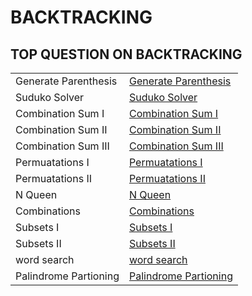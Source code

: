 # BACKTRACKING 


<h2>TOP QUESTION ON BACKTRACKING</h2>


<table>
  <tr>
    <td > Generate Parenthesis</td>
    <td> <a href="https://github.com/reeteshk/BackTracking/blob/main/Generate%20Parenthesis.java"> Generate Parenthesis</a></td>
  </tr>
  <tr>
    <td > Suduko Solver</td>
    <td> <a href="https://github.com/reeteshk/BackTracking/blob/main/Suduko%20Solver.java"> Suduko Solver </a></td>
  </tr>
   <tr>
   <td > Combination Sum I </td>
    <td> <a href="https://github.com/reeteshk/BackTracking/blob/main/Combination%20Sum.java"> Combination Sum I </a></td>
  </tr>
   <tr>
   <td > Combination Sum II </td>
    <td> <a href="https://github.com/reeteshk/BackTracking/blob/main/Combination%20Sum.java"> Combination Sum II </a></td>
  </tr>
   <tr>
   <td > Combination Sum III </td>
    <td> <a href="https://github.com/reeteshk/BackTracking/blob/main/Combination%20Sum.java"> Combination Sum III</a></td>
  </tr>
 <tr>
 <td > Permuatations I </td>
    <td> <a href="https://github.com/reeteshk/BackTracking/blob/main/Permutations.java"> Permuatations I </a></td>
  </tr>
   <tr>
 <td > Permuatations II</td>
    <td> <a href="https://github.com/reeteshk/BackTracking/blob/main/Permutations%20II.java"> Permuatations II</a></td>
  </tr>
  
   <tr>
  <td > N Queen </td>
    <td> <a href="https://github.com/reeteshk/BackTracking/blob/main/N%20Queen.java">  N Queen </a></td>
  </tr>
 
 <tr>
    <td > Combinations </td>
    <td> <a href="https://github.com/reeteshk/BackTracking/blob/main/Combinations.java"> Combinations </a></td>
  </tr>

  <tr>
    <td > Subsets I </td>
    <td> <a href="https://github.com/reeteshk/BackTracking/blob/main/subsets.java"> Subsets I </a></td>
  </tr>

 <tr>
    <td > Subsets II </td>
    <td> <a href="https://github.com/reeteshk/BackTracking/blob/main/Subsets%20II.java"> Subsets II </a></td>
  </tr>

 <tr>
    <td > word search </td>
    <td> <a href="https://leetcode.com/problems/word-search/description/?envType=list&envId=pqz81cvm">  word search </a></td>
  </tr>
  <tr>
    <td > Palindrome Partioning</td>
    <td> <a href="https://leetcode.com/problems/palindrome-partitioning/?envType=list&envId=pqz81cvm">  Palindrome Partioning </a></td>
  </tr>
</table>